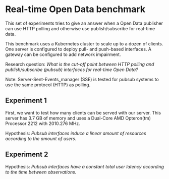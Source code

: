 # Real-time Open Data benchmark

This set of experiments tries to give an answer when a Open Data publisher can use HTTP polling and otherwise use publish/subscribe for real-time data.

This benchmark uses a Kubernetes cluster to scale up to a dozen of clients.
One server is configured to deploy pull- and push-based interfaces.
A gateway can be configured to add network impairment. 

Research question: *What is the cut-off point between HTTP polling and publish/subscribe (pubsub) interfaces for real-time Open Data?*

Note: Server-Sent-Events_manager (SSE) is tested for pubsub systems to use the same protocol (HTTP) as polling.

## Experiment 1

First, we want to test how many clients can be served with our server.
This server has 3.7 GB of memory and uses a Dual-Core AMD Opteron(tm) Processor 2212 with 2010.276 MHz.

Hypothesis: *Pubsub interfaces induce a linear amount of resources according to the amount of users.*

## Experiment 2

Hypothesis: *Pubsub interfaces have a constant total user latency according to the time between observations.*